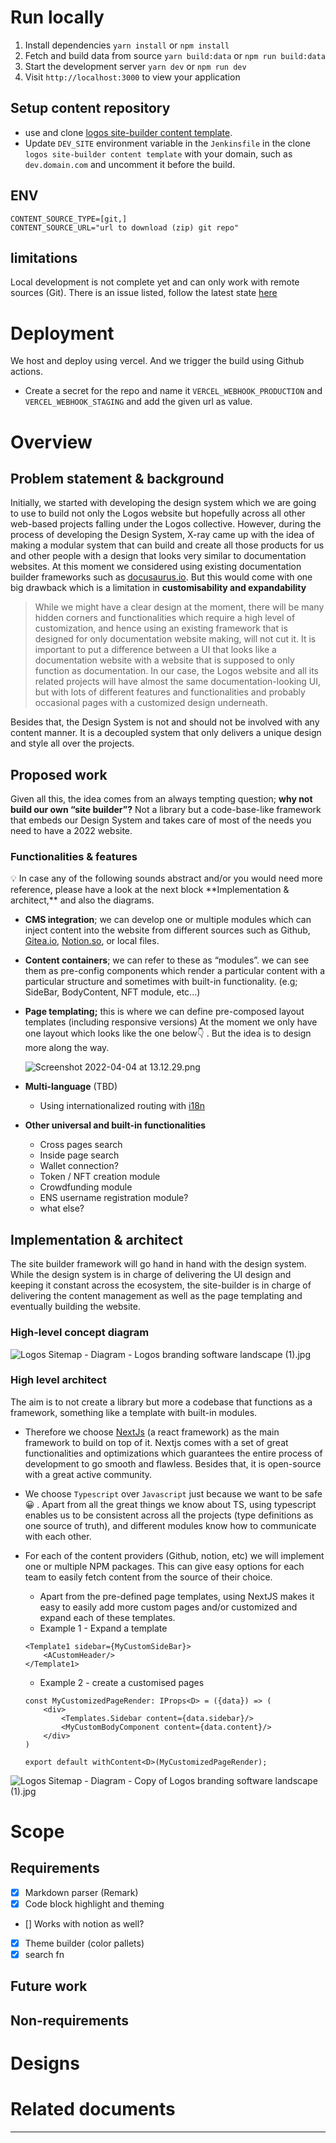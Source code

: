 # Run locally
1. Install dependencies `yarn install` or `npm install`
2. Fetch and build data from source `yarn build:data` or `npm run build:data`
3. Start the development server  `yarn dev` or `npm run dev`
4. Visit `http://localhost:3000` to view your application

## Setup content repository
- use and clone [logos site-builder content template](https://github.com/acid-info/logos-sb-content-repo-template).
- Update `DEV_SITE` environment variable in the `Jenkinsfile` in the clone `logos site-builder content template` with your domain, such as `dev.domain.com` and uncomment it before the build.

## ENV
```dotenv
CONTENT_SOURCE_TYPE=[git,]
CONTENT_SOURCE_URL="url to download (zip) git repo"
```

## limitations
Local development is not complete yet and can only work with remote sources (Git). There is an issue listed, follow the latest state [here](https://github.com/acid-info/logos-site-builder/issues/56)

# Deployment
We host and deploy using vercel. And we trigger the build using Github actions.
- Create a secret for the repo and name it `VERCEL_WEBHOOK_PRODUCTION` and `VERCEL_WEBHOOK_STAGING` and add the given url as value.


# Overview

## Problem statement & background

Initially, we started with developing the design system which we are going to use to build not only the Logos website but hopefully across all other web-based projects falling under the Logos collective. However, during the process of developing the Design System, X-ray came up with the idea of making a modular system that can build and create all those products for us and other people with a design that looks very similar to documentation websites. At this moment we considered using existing documentation builder frameworks such as [docusaurus.io](http://docusaurus.io/). But this would come with one big drawback which is a limitation in **customisability and expandability**

> While we might have a clear design at the moment, there will be many hidden corners and functionalities which require a high level of customization, and hence using an existing framework that is designed for only documentation website making, will not cut it. It is important to put a difference between a UI that looks like a documentation website with a website that is supposed to only function as documentation. In our case, the Logos website and all its related projects will have almost the same documentation-looking UI, but with lots of different features and functionalities and probably occasional pages with a customized design underneath.
>

Besides that, the Design System is not and should not be involved with any content manner. It is a decoupled system that only delivers a unique design and style all over the projects.

## Proposed work

Given all this, the idea comes from an always tempting question; **why not build our own “site builder”?**  Not a library but a code-base-like framework that embeds our Design System and takes care of most of the needs you need to have a 2022 website.

### Functionalities & features

<aside>
💡 In case any of the following sounds abstract and/or you would need more reference, please have a look at the next block **Implementation & architect,** and also the diagrams.

</aside>

- **CMS integration**; we can develop one or multiple modules which can inject content into the website from different sources such as Github, [Gitea.io](http://Gitea.io), [Notion.so](http://Notion.so), or local files.
- **Content containers**; we can refer to these as “modules”. we can see them as pre-config components which render a particular content with a particular structure and sometimes with built-in functionality. (e.g; SideBar, BodyContent, NFT module, etc...)
- **Page templating;** this is where we can define pre-composed layout templates (including responsive versions) At the moment we only have one layout which looks like the one below👇 . But the idea is to design more along the way.

  ![Screenshot 2022-04-04 at 13.12.29.png](/public/assets/doc-assets/Screenshot_2022-04-04_at_13.12.29.png)

- **Multi-language** (TBD)
    - Using internationalized routing with [i18n](https://en.wikipedia.org/wiki/Internationalization_and_localization#Naming)
- **Other universal and built-in functionalities**
    - Cross pages search
    - Inside page search
    - Wallet connection?
    - Token  / NFT creation module
    - Crowdfunding module
    - ENS username registration module?
    - what else?

## Implementation & architect

The site builder framework will go hand in hand with the design system. While the design system is in charge of delivering the UI design and keeping it constant across the ecosystem, the site-builder is in charge of delivering the content management as well as the page templating and eventually building the website.

### High-level concept diagram

![Logos Sitemap - Diagram - Logos branding software landscape (1).jpg](/public/assets/doc-assets/Logos_Sitemap_-_Diagram_-_Logos_branding_software_landscape_(1).jpg)

### High level architect

The aim is to not create a library but more a codebase that functions as a framework, something like a template with built-in modules.

- Therefore we choose [NextJs](https://nextjs.org/) (a react framework) as the main framework to build on top of it. Nextjs comes with a set of great functionalities and optimizations which guarantees the entire process of development to go smooth and flawless. Besides that, it is open-source with a great active community.
- We choose `Typescript` over `Javascript` just because we want to be safe 😀 . Apart from all the great things we know about TS, using typescript enables us to be consistent across all the projects (type definitions as one source of truth), and different modules know how to communicate with each other.
- For each of the content providers (Github, notion, etc) we will implement one or multiple NPM packages. This can give easy options for each team to easily fetch content from the source of their choice.
    - Apart from the pre-defined page templates, using NextJS makes it easy to easily add more custom pages and/or customized and expand each of these templates.
    - Example 1 - Expand a template

    ```tsx
    <Template1 sidebar={MyCustomSideBar}>
    	<ACustomHeader/>
    </Template1>
    ```

    - Example 2 - create a customised pages

    ```tsx
    const MyCustomizedPageRender: IProps<D> = ({data}) => (
    	<div>
    		<Templates.Sidebar content={data.sidebar}/>
    		<MyCustomBodyComponent content={data.content}/>
    	</div>
    )
    
    export default withContent<D>(MyCustomizedPageRender);
    ```


![Logos Sitemap - Diagram - Copy of Logos branding software landscape (1).jpg](/public/assets/doc-assets/Logos_Sitemap_-_Diagram_-_Copy_of_Logos_branding_software_landscape_(1).jpg)

# Scope

## Requirements
- [x] Markdown parser  (Remark)
- [x] Code block highlight and theming
- [] Works with notion as well?
- [x] Theme builder (color pallets)
- [x] search fn

## Future work

## Non-requirements

# Designs

# Related documents

---

